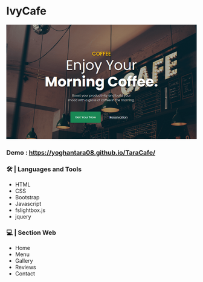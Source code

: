 # IvyCafe
<img src="img/IvyCafee.png" alt="">

### Demo : https://yoghantara08.github.io/TaraCafe/

### 🛠️ | Languages and Tools
- HTML
- CSS
- Bootstrap
- Javascript
- fslightbox.js
- jquery

### :computer: | Section Web
- Home
- Menu
- Gallery
- Reviews
- Contact
